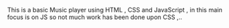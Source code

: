 This is a basic Music player using HTML , CSS and JavaScript , in this main focus is on JS so not much work has been done upon CSS ,..
